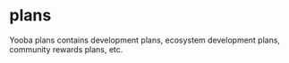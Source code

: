 # plans
Yooba plans contains development plans, ecosystem development plans, community rewards plans, etc.

